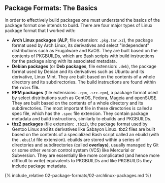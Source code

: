 ## Package Formats: The Basics
In order to effectively build packages one must understand the basics of the package format one intends to build. There are four major types of Linux package format that I worked with:

* **Arch Linux packages** (**ALP**, file extension: `.pkg.tar.xz`), the package format used by Arch Linux, its derivatives and select "independent" distributions such as Frugalware and KaOS. They are built based on the contents of PKGBUILDs, which are Bash scripts with build instructions for the package along with its associated metadata.
* **Debian packages** (or **Deb packages**, file extension: `.deb`), the package format used by Debian and its derivatives such as Ubuntu and its derivative, Linux Mint. They are built based on the contents of a whole directory and its subdirectories. The build instructions are found within the `rules` file.
* **RPM packages** (file extensions: `.rpm`, `.src.rpm`), a package format used by select distributions such as CentOS, Fedora, Mageia and openSUSE. They are built based on the contents of a whole directory and its subdirectories. The most important file in these directories is called a spec file, which has the `.spec` file extension. They contain package metadata and build instructions, similarly to ebuilds and PKGBUILDs.
* **tbz2 packages** (file extension: `.tbz2`), the package format used by Gentoo Linux and its derivatives like Sabayon Linux. tbz2 files are built based on the contents of a specialized Bash script called an ebuild (with the `.ebuild` file extension). ebuilds are stored within a series of directories and subdirectories (called **overlays**), usually managed by Git or some other version control system (VCS) like Mercurial or Subversion. They are essentially like more complicated (and hence more difficult to write) equivalents to PKGBUILDs and like PKGBUILDs they include package metadata.

{% include_relative 02-package-formats/02-archlinux-packages.md %}
